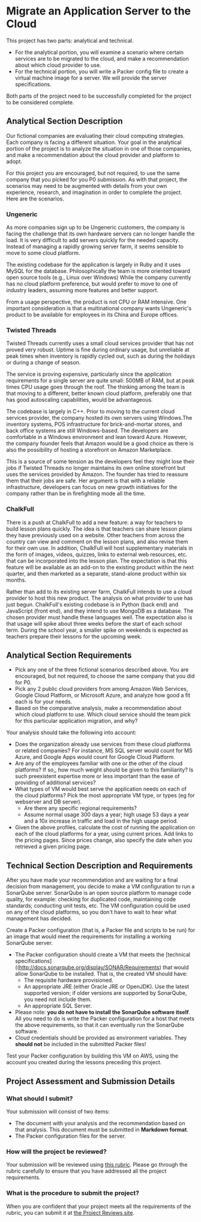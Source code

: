 # Migrate an Application Server to the Cloud

This project has two parts: analytical and technical. 

* For the analytical portion, you will examine a scenario where certain services are to be migrated to the cloud, and make a recommendation about which cloud provider to use. 
* For the technical portion, you will write a Packer config file to create a virtual machine image for a server. We will provide the server specifications.

Both parts of the project need to be successfully completed for the project to be considered complete. 

## Analytical Section Description

Our fictional companies are evaluating their cloud computing strategies. Each company is facing a different situation. Your goal in the analytical portion of the project is to analyze the situation in one of those companies, and make a recommendation about the cloud provider and platform to adopt. 

For this project you are encouraged, but not required, to use the same company that you picked for you P0 submission. As with that project, the scenarios may need to be augmented with details from your own experience, research, and imagination in order to complete the project. Here are the scenarios. 

### Ungeneric

As more companies sign up to be Ungeneric customers, the company is facing the challenge that its own hardware servers can no longer handle the load. It is very difficult to add servers quickly for the needed capacity. Instead of managing a rapidly growing server farm, it seems sensible to move to some cloud platform. 

The existing codebase for the application is largely in Ruby and it uses MySQL for the database. Philosophically the team is more oriented toward open source tools (e.g., Linux over Windows) While the company currently has no cloud platform preference, but would prefer to move to one of industry leaders, assuming more features and better support. 

From a usage perspective, the product is not CPU or RAM intensive. One important consideration is that a multinational company wants Ungeneric's product to be available for employees in its China and Europe offices. 

### Twisted Threads 

Twisted Threads currently uses a small cloud services provider that has not proved very robust. Uptime is fine during ordinary usage, but unreliable at peak times when inventory is rapidly cycled out, such as during the holidays or during a change of season. 

The service is proving expensive, particularly since the application requirements for a single server are quite small: 500MB of RAM, but at peak times CPU usage goes through the roof. The thinking among the team is that moving to a different, better known cloud platform, preferably one that has good autoscaling capabilities, would be advantageous.

The codebase is largely in C++. Prior to moving to the current cloud services provider, the company hosted its own servers using Windows.The inventory systems, POS infrastructure for brick-and-mortar stores, and back office systems are still Windows-based. The developers are comfortable in a Windows environment and lean toward Azure. However, the company founder feels that Amazon would be a good choice as there is also the possibility of hosting a storefront on Amazon Marketplace. 

This is a source of some tension as the developers feel they might lose their jobs if Twisted Threads no longer maintains its own online storefront but uses the services provided by Amazon. The founder has tried to reassure them that their jobs are safe. Her argument is that with a reliable infrastructure, developers can focus on new growth initiatives for the company rather than be in firefighting mode all the time.

### ChalkFull

There is a push at ChalkFull to add a new feature: a way for teachers to build lesson plans quickly. The idea is that teachers can share lesson plans they have previously used on a website. Other teachers from across the country can view and comment on the lesson plans, and also revise them for their own use. In addition, ChalkFull will host supplementary materials in the form of images, videos, quizzes, links to external web resources, etc. that can be incorporated into the lesson plan. The expectation is that this feature will be available as an add-on to the existing product within the next quarter, and then marketed as a separate, stand-alone product within six months. 

Rather than add to its existing server farm, ChalkFull intends to use a cloud provider to host this new product. The analysis on what provider to use has just begun. ChalkFull's existing codebase is in Python (back end) and JavaScript (front end), and they intend to use MongoDB as a database. The chosen provider must handle these languages well. The expectation also is that usage will spike about three weeks before the start of each school term. During the school year, a smaller spike on weekends is expected as teachers prepare their lessons for the upcoming week.

## Analytical Section Requirements

* Pick any one of the three fictional scenarios described above. You are encouraged, but not required, to choose the same company that you did for P0.
* Pick any 2 public cloud providers from among Amazon Web Services, Google Cloud Platform, or Microsoft Azure, and analyze how good a fit each is for your needs. 
* Based on the comparative analysis, make a recommendation about which cloud platform to use. Which cloud service should the team pick for this particular application migration, and why?

Your analysis should take the following into account:

* Does the organization already use services from these cloud platforms or related companies? For instance, MS SQL server would count for MS Azure, and Google Apps would count for Google Cloud Platform.
* Are any of the employees familiar with one or the other of the cloud platforms? If so,, how much weight should be given to this familiarity? Is such preexistent expertise more or less important than the ease of providing of additional services? 
* What types of VM would best serve the application needs on each of the cloud platforms? Pick the most appropriate VM type, or types (eg for webserver and DB server). 
  * Are there any specific regional requirements? 
  * Assume normal usage 300 days a year; high usage 53 days a year and a 10x increase in traffic and load in the high usage period.
* Given the above profiles, calculate the cost of running the application on each of the cloud platforms for a year, using current prices. Add links to the pricing pages. Since prices change, also specify the date when you retrieved a given pricing page. 

## Technical Section Description and Requirements

After you have made your recommendation and are waiting for a final decision from management, you decide to make a VM configuration to run a SonarQube server. SonarQube is an open source platform to manage code quality, for example: checking for duplicated code, maintaining code standards; conducting unit tests, etc. The VM configuration could be used on any of the cloud platforms, so you don't have to wait to hear what management has decided.

Create a Packer configuration (that is, a Packer file and scripts to be run) for an image that would meet the requirements for installing a working SonarQube server. 

* The Packer configuration should create a VM that meets the [technical specifications]((http://docs.sonarqube.org/display/SONAR/Requirements) that would allow SonarQube to be installed. That is, the created VM should have:
  * The requisite hardware provisioned.
  * An appropriate JRE (either Oracle JRE or OpenJDK). Use the latest supported version; if older versions are supported by SonarQube, you need not include them.
  * An appropriate SQL Server.
* Please note: **you do not have to install the SonarQube software itself**. All you need to do is write the Packer configuration for a host that meets the above requirements, so that it can eventually run the SonarQube software. 
* Cloud credentials should be provided as environment variables. They **should not** be included in the submitted Packer files!

Test your Packer configuration by building this VM on AWS, using the account you created during the lessons preceding this project.

## Project Assessment and Submission Details

### What should I submit?

Your submission will consist of two items:

* The document with your analysis and the recommendation based on that analysis. This document must be submitted in **Markdown format**. 
* The Packer configuration files for the server. 

### How will the project be reviewed? 

Your submission will be reviewed using [this rubric](https://review.udacity.com/#!/rubrics/156/view). Please go through the rubric carefully to ensure that you have addressed all the project requirements.

### What is the procedure to submit the project? 

When you are confident that your project meets all the requirements of the rubric, you can submit it at [the Project Reviews site](https://review.udacity.com/#!/rubrics/156/submit-file).


